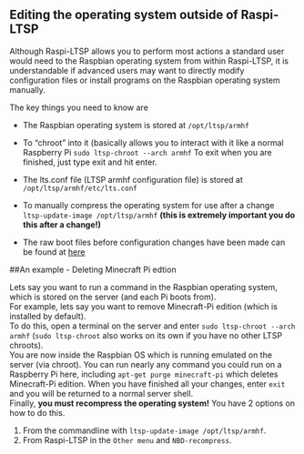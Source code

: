 Editing the operating system outside of Raspi-LTSP
--------------------------------------------------

Although Raspi-LTSP allows you to perform most actions a standard user
would need to the Raspbian operating system from within Raspi-LTSP, it
is understandable if advanced users may want to directly modify
configuration files or install programs on the Raspbian operating system
manually.

The key things you need to know are

- The Raspbian operating system is stored at ```/opt/ltsp/armhf```

- To “chroot” into it (basically allows you to interact with it like a normal Raspberry Pi ```sudo ltsp-chroot --arch armhf``` 
  To exit when you are finished, just type exit and hit enter.

- The lts.conf file (LTSP armhf configuration file) is stored at ```/opt/ltsp/armhf/etc/lts.conf```

- To manually compress the operating system for use after a change ```ltsp-update-image /opt/ltsp/armhf``` 
**(this is extremely important you do this after a change!)**

- The raw boot files before configuration changes have been made can be found at [here](https://github.com/gbaman/RaspberryPi-LTSP/tree/master/boot)

##An example - Deleting Minecraft Pi edtion

Lets say you want to run a command in the Raspbian operating system, which is stored on the server (and each Pi boots from).   
For example, lets say you want to remove Minecraft-Pi edition (which is installed by default).   
To do this, open a terminal on the server and enter ```sudo ltsp-chroot --arch armhf``` (```sudo ltsp-chroot``` also works on its own if you have no other LTSP chroots).   
You are now inside the Raspbian OS which is running emulated on the server (via chroot). You can run nearly any command you could run on a Raspberry Pi here, 
including ```apt-get purge minecraft-pi``` which deletes Minecraft-Pi edition. When you have finished all your changes, enter ```exit``` and you will be returned to a normal server shell.  
Finally, **you must recompress the operating system!** You have 2 options on how to do this.   
1. From the commandline with ```ltsp-update-image /opt/ltsp/armhf```.
2. From Raspi-LTSP in the ```Other menu``` and ```NBD-recompress```.